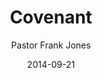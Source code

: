 ---
lunr: "true"
title: "Covenant"
author: "Pastor Frank Jones"
postDate: "09-21-2014"
date: 2014-09-21
category: "sermons"
slug: "2014/09/ffc_09212014"
icon: microphone
audioLink: "ffc_09212014"
tags: [covenant]
mp3: "ffc_09212014/09212014.mp3"
ogg: "ffc_09212014/09212014.ogg"
linkurl: "https://archive.org/download/ffc_09212014/ffc_09212014_files.xml"
ipath: "https://archive.org/download/ffc_09212014/09212014.mp3"
layout: sermon.html
---